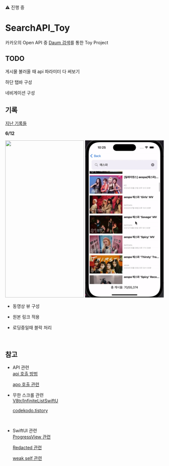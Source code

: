⚠️ 진행 중

# SearchAPI_Toy

카카오의 Open API 중 [Daum 검색](https://developers.kakao.com/docs/latest/ko/daum-search/dev-guide)를 통한 Toy Project

## TODO

게시물 불러올 때 api 파라미터 다 써보기
<br/>

하단 탭바 구성
<br/>

네비게이션 구성
<br/>

## 기록

[지난 기록들](https://github.com/BOLTB0X/SearchAPI_Toy/blob/main/resultHistory.md)
<br/>

**6/12**
<br/>

<img src="https://github.com/BOLTB0X/SearchAPI_Toy/blob/main/gif/%EC%98%81%EC%83%81%EA%B2%80%EC%83%89_1.gif?raw=true" width="250" height="500"/> <img src="https://github.com/BOLTB0X/SearchAPI_Toy/blob/main/gif/%EC%98%81%EC%83%81%EA%B2%80%EC%83%89_2.gif?raw=true" width="250" height="500"/>
<br/>

- 동영상 뷰 구성
  <br/>

- 원본 링크 적용
  <br/>

- 로딩중일때 블락 처리
  <br/>

<br/>

## 참고

- API 관련
  <br/>
  [api 호출 방법](https://donghoon.io/blog/swift_image_search/)
  <br/>

  [apo 호출 관련](https://rldd.tistory.com/215)

- 무한 스크롤 관련
  <br/>
  [V8tr/InfiniteListSwiftU](https://github.com/V8tr/InfiniteListSwiftUI)
  <br/>

  [codekodo.tistory](https://codekodo.tistory.com/207)
  <br/>

<br/>

- SwiftUI 관련
  <br/>
  [ProgressView 관련](https://seons-dev.tistory.com/entry/SwiftUI-ProgressView-작업-진행률)
  <br/>

  [Redacted 관련](https://seons-dev.tistory.com/entry/SwiftUI-Redacted)
  <br/>

  [weak self 관련](https://ios-development.tistory.com/926)
  <br/>
